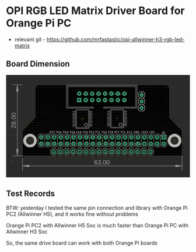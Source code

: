 
# OPI RGB LED Matrix Driver Board for Orange Pi PC

- relevant git - https://github.com/mrfaptastic/opi-allwinner-h3-rgb-led-matrix

## Board Dimension

![](03-46-21-05-03-2023.png)


## Test Records

BTW: yesterday I tested the same pin connection and library with Orange Pi PC2 (Allwinner H5), and it works fine without problems

Orange Pi PC2 with Allwinner H5 Soc is much faster than Orange Pi PC with Allwinner H3 Soc

So, the same drive board can work with both Orange Pi boards